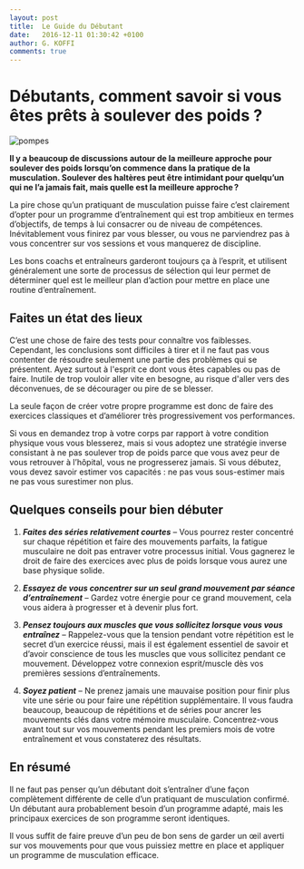 ```yaml
---
layout: post
title:  Le Guide du Débutant
date:   2016-12-11 01:30:42 +0100
author: G. KOFFI
comments: true
---
```


#  Débutants, comment savoir si vous êtes prêts à soulever des poids ? 

![pompes](http://www.auplod.com/u/olpaud8d826.jpeg  "pompes")

**Il y a beaucoup de discussions autour de la meilleure approche pour soulever des poids lorsqu’on commence dans la pratique de la musculation. Soulever des haltères peut être intimidant pour quelqu’un qui ne l’a jamais fait, mais quelle est la meilleure approche ?**


La pire chose qu’un pratiquant de musculation puisse faire c’est clairement d’opter pour un programme d’entraînement qui est trop ambitieux en termes d’objectifs, de temps à lui consacrer ou de niveau de compétences. Inévitablement vous finirez par vous blesser, ou vous ne parviendrez pas à vous concentrer sur vos sessions et vous manquerez de discipline.

Les bons coachs et entraîneurs garderont toujours ça à l’esprit, et utilisent généralement une sorte de processus de sélection qui leur permet de déterminer quel est le meilleur plan d’action pour mettre en place une routine d’entraînement.


## Faites un état des lieux

C’est une chose de faire des tests pour connaître vos faiblesses. Cependant,  les conclusions sont difficiles à tirer et il ne faut pas vous contenter de résoudre seulement une partie des problèmes qui se présentent. Ayez surtout à l'esprit ce dont vous êtes capables ou pas de faire. Inutile de trop vouloir aller vite en besogne, au risque d'aller vers des déconvenues, de se décourager ou pire de se blesser.

 La seule façon de créer votre propre programme est donc de faire des exercices classiques et d’améliorer très progressivement vos performances.
 
 Si vous en demandez trop à votre corps par rapport à votre condition physique vous vous blesserez, mais si vous adoptez une stratégie inverse consistant à ne pas soulever trop de poids parce que vous avez peur de vous retrouver à l’hôpital, vous ne progresserez jamais. Si vous débutez, vous devez savoir estimer vos capacités : ne pas vous sous-estimer mais ne pas vous surestimer non plus.

## Quelques conseils pour bien débuter
 
 1. ***Faites des séries relativement courtes*** – Vous pourrez rester concentré sur chaque répétition et faire des mouvements parfaits, la fatigue musculaire ne doit pas entraver votre processus initial. Vous gagnerez le droit de faire des exercices avec plus de poids lorsque vous aurez une base physique solide.
 
 2. ***Essayez de vous concentrer sur un seul grand mouvement par séance d’entraînement*** – Gardez votre énergie pour ce grand mouvement, cela vous aidera à progresser et à devenir plus fort.
 
 3. ***Pensez toujours aux muscles que vous sollicitez lorsque vous vous entraînez*** – Rappelez-vous que la tension pendant votre répétition est le secret d’un exercice réussi, mais il est également essentiel de savoir et d’avoir conscience de tous les muscles que vous sollicitez pendant ce mouvement. Développez votre connexion esprit/muscle dès vos premières sessions d’entraînements.
 
 4. ***Soyez patient*** – Ne prenez jamais une mauvaise position pour finir plus vite une série ou pour faire une répétition supplémentaire. Il vous faudra beaucoup, beaucoup de répétitions et de séries pour ancrer les mouvements clés dans votre mémoire musculaire. Concentrez-vous avant tout sur vos mouvements pendant les premiers mois de votre entraînement et vous constaterez des résultats.
 
## En résumé
 
 Il ne faut pas penser qu’un débutant doit s’entraîner d’une façon complètement différente de celle d’un pratiquant de musculation confirmé. Un débutant aura probablement besoin d’un programme adapté, mais les principaux exercices de son programme seront identiques.

Il vous suffit de faire preuve d’un peu de bon sens de garder un œil averti sur vos mouvements pour que vous puissiez mettre en place et appliquer un programme de musculation efficace.
 
